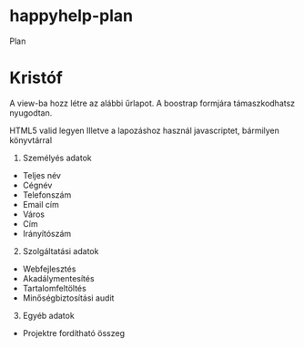 # happyhelp-plan
Plan

# Kristóf
A view-ba hozz létre az alábbi űrlapot. A boostrap formjára támaszkodhatsz nyugodtan.

HTML5 valid legyen
Illetve a lapozáshoz használ javascriptet, bármilyen könyvtárral

1. Személyés adatok
- Teljes név
- Cégnév
- Telefonszám
- Email cím
- Város
- Cím
- Irányítószám

2. Szolgáltatási adatok
- Webfejlesztés
- Akadálymentesítés
- Tartalomfeltöltés
- Minőségbiztosítási audit

3. Egyéb adatok
- Projektre fordítható összeg

